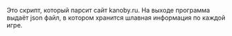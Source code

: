 
Это скрипт, который парсит сайт kanoby.ru. На выходе программа выдаёт json файл, в котором хранится шлавная информация по каждой игре.
